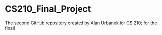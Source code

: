 # CS210_Final_Project
The second GitHub repository created by Alan Urbanek for CS 210; for the final!
